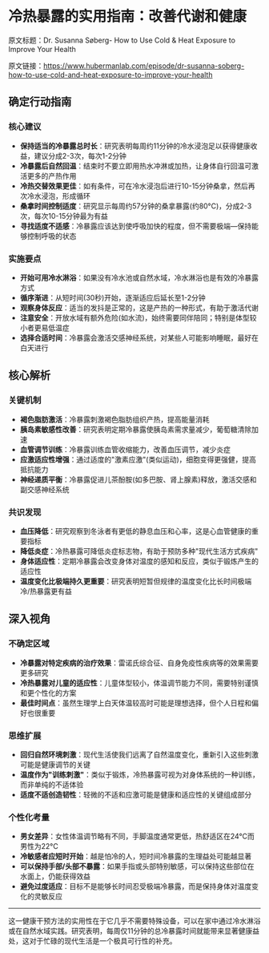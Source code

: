 # 冷热暴露的实用指南：改善代谢和健康

原文标题：Dr. Susanna Søberg- How to Use Cold & Heat Exposure to Improve Your Health

原文链接：https://www.hubermanlab.com/episode/dr-susanna-soberg-how-to-use-cold-and-heat-exposure-to-improve-your-health

## 确定行动指南

### 核心建议
- **保持适当的冷暴露总时长**：研究表明每周约11分钟的冷水浸泡足以获得健康收益，建议分成2-3次，每次1-2分钟
- **冷暴露后自然回温**：结束时不要立即用热水冲淋或加热，让身体自行回温可激活更多的产热作用
- **冷热交替效果更佳**：如有条件，可在冷水浸泡后进行10-15分钟桑拿，然后再次冷水浸泡，形成循环
- **桑拿时间控制适度**：研究显示每周约57分钟的桑拿暴露(约80°C)，分成2-3次，每次10-15分钟最为有益
- **寻找适度不适感**：冷暴露应该达到使呼吸加快的程度，但不需要极端—保持能够控制呼吸的状态

### 实施要点
- **开始可用冷水淋浴**：如果没有冷水池或自然水域，冷水淋浴也是有效的冷暴露方式
- **循序渐进**：从短时间(30秒)开始，逐渐适应后延长至1-2分钟
- **观察身体反应**：适当的发抖是正常的，这是产热的一种形式，有助于激活代谢
- **注意安全**：开放水域有额外危险(如水流)，始终需要同伴陪同；特别是体型较小者更易低温症
- **选择合适时间**：冷暴露会激活交感神经系统，对某些人可能影响睡眠，最好在白天进行

## 核心解析

### 关键机制
- **褐色脂肪激活**：冷暴露刺激褐色脂肪组织产热，提高能量消耗
- **胰岛素敏感性改善**：研究表明定期冷暴露使胰岛素需求量减少，葡萄糖清除加速
- **血管调节训练**：冷暴露训练血管收缩能力，改善血压调节，减少炎症
- **应激适应性增强**：通过适度的"激素应激"(类似运动)，细胞变得更强健，提高抵抗能力
- **神经递质平衡**：冷暴露促进儿茶酚胺(如多巴胺、肾上腺素)释放，激活交感和副交感神经系统

### 共识发现
- **血压降低**：研究观察到冬泳者有更低的静息血压和心率，这是心血管健康的重要指标
- **降低炎症**：冷热暴露可降低炎症标志物，有助于预防多种"现代生活方式疾病"
- **身体适应性**：定期冷暴露会改变身体对温度的感知和反应，类似于锻炼产生的适应性
- **温度变化比极端持久更重要**：研究表明短暂但规律的温度变化比长时间极端冷/热暴露更有益

## 深入视角

### 不确定区域
- **冷暴露对特定疾病的治疗效果**：雷诺氏综合征、自身免疫性疾病等的效果需要更多研究
- **冷热暴露对儿童的适应性**：儿童体型较小，体温调节能力不同，需要特别谨慎和更个性化的方案
- **最佳时间点**：虽然生理学上白天体温较高时可能是理想选择，但个人日程和偏好也很重要

### 思维扩展
- **回归自然环境刺激**：现代生活使我们远离了自然温度变化，重新引入这些刺激可能是健康调节的关键
- **温度作为"训练刺激"**：类似于锻炼，冷热暴露可视为对身体系统的一种训练，而非单纯的不适体验
- **适度不适创造韧性**：轻微的不适和应激可能是健康和适应性的关键组成部分

### 个性化考量
- **男女差异**：女性体温调节略有不同，手脚温度通常更低，热舒适区在24°C而男性为22°C
- **冷敏感者应短时开始**：越是怕冷的人，短时间冷暴露的生理益处可能越显著
- **可以保持手部/头部不暴露**：如果手指或头部特别敏感，可以保持这些部位在水面上，仍能获得效益
- **避免过度适应**：目标不是能够长时间忍受极端冷暴露，而是保持身体对温度变化的灵敏反应

---

这一健康干预方法的实用性在于它几乎不需要特殊设备，可以在家中通过冷水淋浴或在自然水域实践。研究表明，每周仅11分钟的总冷暴露时间就能带来显著健康益处，这对于忙碌的现代生活是一个极具可行性的补充。
